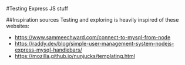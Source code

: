 #Testing Express JS stuff

##Inspiration sources
Testing and exploring is heavily inspired of these websites:
- https://www.sammeechward.com/connect-to-mysql-from-node
- https://raddy.dev/blog/simple-user-management-system-nodejs-express-mysql-handlebars/
- https://mozilla.github.io/nunjucks/templating.html

